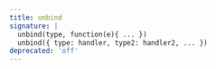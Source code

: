 ```yaml
---
title: unbind
signature: |
  unbind(type, function(e){ ... })
  unbind({ type: handler, type2: handler2, ... })
deprecated: 'off'
---
```


